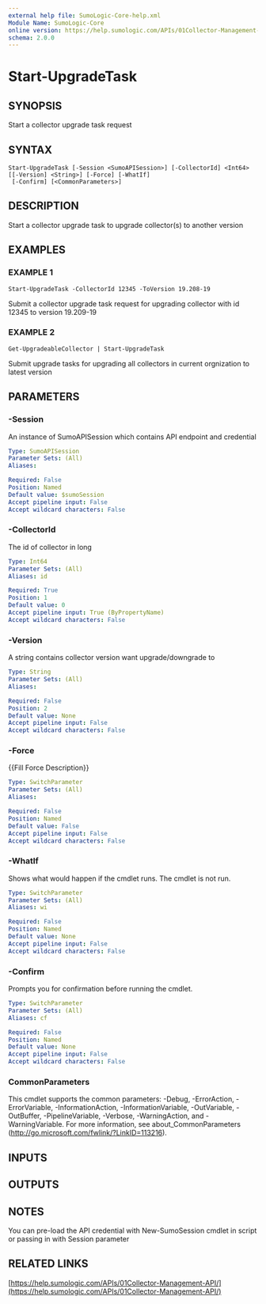 ```yaml
---
external help file: SumoLogic-Core-help.xml
Module Name: SumoLogic-Core
online version: https://help.sumologic.com/APIs/01Collector-Management-API/
schema: 2.0.0
---
```


# Start-UpgradeTask

## SYNOPSIS
Start a collector upgrade task request

## SYNTAX

```
Start-UpgradeTask [-Session <SumoAPISession>] [-CollectorId] <Int64> [[-Version] <String>] [-Force] [-WhatIf]
 [-Confirm] [<CommonParameters>]
```

## DESCRIPTION
Start a collector upgrade task to upgrade collector(s) to another version

## EXAMPLES

### EXAMPLE 1
```
Start-UpgradeTask -CollectorId 12345 -ToVersion 19.208-19
```

Submit a collector upgrade task request for upgrading collector with id 12345 to version 19.209-19

### EXAMPLE 2
```
Get-UpgradeableCollector | Start-UpgradeTask
```

Submit upgrade tasks for upgrading all collectors in current orgnization to latest version

## PARAMETERS

### -Session
An instance of SumoAPISession which contains API endpoint and credential

```yaml
Type: SumoAPISession
Parameter Sets: (All)
Aliases:

Required: False
Position: Named
Default value: $sumoSession
Accept pipeline input: False
Accept wildcard characters: False
```

### -CollectorId
The id of collector in long

```yaml
Type: Int64
Parameter Sets: (All)
Aliases: id

Required: True
Position: 1
Default value: 0
Accept pipeline input: True (ByPropertyName)
Accept wildcard characters: False
```

### -Version
A string contains collector version want upgrade/downgrade to

```yaml
Type: String
Parameter Sets: (All)
Aliases:

Required: False
Position: 2
Default value: None
Accept pipeline input: False
Accept wildcard characters: False
```

### -Force
{{Fill Force Description}}

```yaml
Type: SwitchParameter
Parameter Sets: (All)
Aliases:

Required: False
Position: Named
Default value: False
Accept pipeline input: False
Accept wildcard characters: False
```

### -WhatIf
Shows what would happen if the cmdlet runs.
The cmdlet is not run.

```yaml
Type: SwitchParameter
Parameter Sets: (All)
Aliases: wi

Required: False
Position: Named
Default value: None
Accept pipeline input: False
Accept wildcard characters: False
```

### -Confirm
Prompts you for confirmation before running the cmdlet.

```yaml
Type: SwitchParameter
Parameter Sets: (All)
Aliases: cf

Required: False
Position: Named
Default value: None
Accept pipeline input: False
Accept wildcard characters: False
```

### CommonParameters
This cmdlet supports the common parameters: -Debug, -ErrorAction, -ErrorVariable, -InformationAction, -InformationVariable, -OutVariable, -OutBuffer, -PipelineVariable, -Verbose, -WarningAction, and -WarningVariable.
For more information, see about_CommonParameters (http://go.microsoft.com/fwlink/?LinkID=113216).

## INPUTS

## OUTPUTS

## NOTES
You can pre-load the API credential with New-SumoSession cmdlet in script or passing in with Session parameter

## RELATED LINKS

[https://help.sumologic.com/APIs/01Collector-Management-API/](https://help.sumologic.com/APIs/01Collector-Management-API/)

